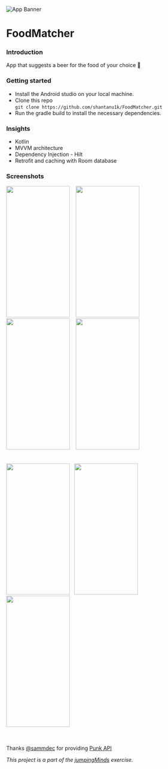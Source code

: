 ![App Banner](https://user-images.githubusercontent.com/57897297/206893252-cbf57fcb-e78f-46c7-b567-116bf4cc167b.jpg)


# FoodMatcher

<h3>Introduction</h3>
App that suggests a beer for the food of your choice <b>🍻</b>


<h3>Getting started</h3>

* Install the Android studio on your local machine.
* Clone this repo </br>
```git clone https://github.com/shantanu1k/FoodMatcher.git```
* Run the gradle build to install the necessary dependencies.


<h3>Insights</h3>

* Kotlin
* MVVM architecture
* Dependency Injection - Hilt
* Retrofit and caching with Room database


<h3>Screenshots</h3>
<span>
  <img src="https://user-images.githubusercontent.com/57897297/206894507-3186c9f5-45f9-46ba-acd6-ee869694dca9.png" width="170" height="350"/> &nbsp
  &nbsp<img src="https://user-images.githubusercontent.com/57897297/206894499-10a7673f-ce36-41f9-8b23-9a8585f8317e.png" width="170" height="350"/> &nbsp
  &nbsp<img src="https://user-images.githubusercontent.com/57897297/206894501-45873dae-ab11-48b1-aabc-fc7bcb1e2f0f.png" width="170" height="350"/> &nbsp
  &nbsp<img src="https://user-images.githubusercontent.com/57897297/206894502-4293392a-6274-4ef5-90b2-aee868058aca.png" width="170" height="350"/>
</span>
</br></br></br>
<span>
  <img src="https://user-images.githubusercontent.com/57897297/206894482-bbca088d-4d9a-43a8-8e70-0da0807d2099.png" width="170" height="350"/>&nbsp
  &nbsp<img src="https://user-images.githubusercontent.com/57897297/206894703-aeeaf875-13ae-4821-adfa-7ed509e3a5b4.png" width="170" height="350"/>&nbsp
  &nbsp<img src="https://user-images.githubusercontent.com/57897297/206894493-92df6f08-7216-4739-b443-a9e5c4f21211.png" width="170" height="350"/>
</span>
</br></br></br>






Thanks <a href="https://github.com/sammdec">@sammdec</a> for providing <a href="https://punkapi.com/documentation/v2">Punk API</a>

<i>This project is a part of the <a href="https://play.google.com/store/apps/details?id=com.jumpingminds">jumpingMinds</a> exercise.</i>

